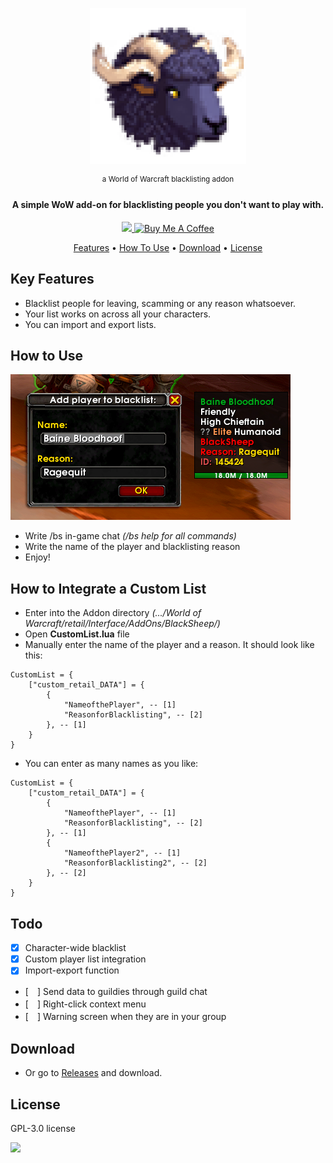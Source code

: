 
<div align="center">

![BlackSheep](/images/logo.png)


<sup>a World of Warcraft blacklisting addon</sup> 
</div>



<h4 align="center">A simple WoW add-on for blacklisting people you don't want to play with.</h4>

<p align="center">
<a href="https://saythanks.io/to/gokaybalci">
<img src="https://img.shields.io/badge/SayThanks.io-%E2%98%BC-1EAEDB.svg">
<a href="https://www.buymeacoffee.com/gokay" target="_blank"><img src="https://cdn.buymeacoffee.com/buttons/default-orange.png" alt="Buy Me A Coffee" height="20" width="100"></a>
</p>

<p align="center">
  <a href="#key-features">Features</a> •
  <a href="#how-to-use">How To Use</a> •
  <a href="#download">Download</a> •
  <a href="#license">License</a>
</p>


## Key Features

* Blacklist people for leaving, scamming or any reason whatsoever.
* Your list works on across all your characters.
* You can import and export lists.

## How to Use

![Baine](/images/Baine.png)

- Write /bs in-game chat *(/bs help for all commands)*
- Write the name of the player and blacklisting reason
- Enjoy!

## How to Integrate a Custom List
- Enter into the Addon directory *(.../World of Warcraft/_retail_/Interface/AddOns/BlackSheep/)*
- Open **CustomList.lua** file
- Manually enter the name of the player and a reason. It should look like this:

```
CustomList = {
    ["custom_retail_DATA"] = {
        {
			"NameofthePlayer", -- [1]
			"ReasonforBlacklisting", -- [2]
		}, -- [1]
    }
} 
```
- You can enter as many names as you like:

```
CustomList = {
    ["custom_retail_DATA"] = {
        {
			"NameofthePlayer", -- [1]
			"ReasonforBlacklisting", -- [2]
		}, -- [1]
		{
			"NameofthePlayer2", -- [1]
			"ReasonforBlacklisting2", -- [2]
		}, -- [2]    
    }
} 
```

## Todo
- [X] Character-wide blacklist
- [X] Custom player list integration
- [X] Import-export function
- [　] Send data to guildies through guild chat
- [　] Right-click context menu
- [　] Warning screen when they are in your group


## Download
- Or go to [Releases](https://github.com/gokaybalci/BlackSheep/releases) and download.


## License

GPL-3.0 license





****![](https://i.imgur.com/5Fzdm58.png)****
